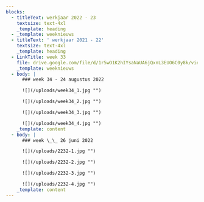 ```yaml
---
blocks:
  - titleText: werkjaar 2022 - 23
    textsize: text-4xl
    _template: heading
  - _template: weeknieuws
  - titleText: ' werkjaar 2021 - 22'
    textsize: text-4xl
    _template: heading
  - LinkTitle: week 33
    file: drive.google.com/file/d/1r5wO1K2hIYsaNaUA6jQxnL3EUO6C0y8k/view?usp=sharing
    _template: weeknieuws
  - body: |
      ### week 34 - 24 augustus 2022

      ![](/uploads/week34_1.jpg "")

      ![](/uploads/week34_2.jpg "")

      ![](/uploads/week34_3.jpg "")

      ![](/uploads/week34_4.jpg "")
    _template: content
  - body: |
      ### week \_\_ 26 juni 2022

      ![](/uploads/2232-1.jpg "")

      ![](/uploads/2232-2.jpg "")

      ![](/uploads/2232-3.jpg "")

      ![](/uploads/2232-4.jpg "")
    _template: content
---
```


